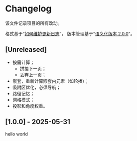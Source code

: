 # Changelog
该文件记录项目的所有改动。

格式基于“[如何维护更新日志](https://keepachangelog.com/zh-CN/1.0.0/)”，
版本管理基于“[语义化版本 2.0.0](https://semver.org/lang/zh-CN/)”。

## [Unreleased]

- 按需计算；
  - 拼接下一页；
  - 丢弃上一页；
- 嵌套，重新计算嵌套内元素（如轮播）；
- 吸附区优化，必须导航；
- 路径记忆；
- 网格模式；
- 投影和角度权重。


## [1.0.0] - 2025-05-31

hello world
